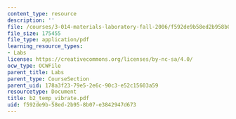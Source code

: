 ```yaml
---
content_type: resource
description: ''
file: /courses/3-014-materials-laboratory-fall-2006/f592de9b58ed2b958b07e3842947d673_b2_temp_vibrate.pdf
file_size: 175455
file_type: application/pdf
learning_resource_types:
- Labs
license: https://creativecommons.org/licenses/by-nc-sa/4.0/
ocw_type: OCWFile
parent_title: Labs
parent_type: CourseSection
parent_uid: 178a3f23-79e5-2e6c-90c3-e52c15603a59
resourcetype: Document
title: b2_temp_vibrate.pdf
uid: f592de9b-58ed-2b95-8b07-e3842947d673
---
```

